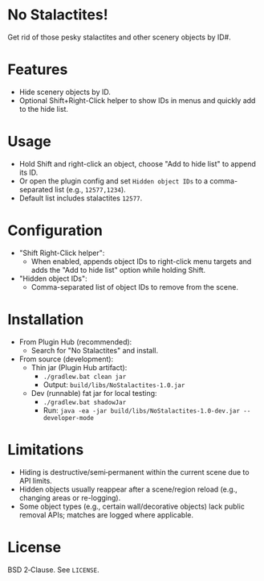 # No Stalactites!
Get rid of those pesky stalactites and other scenery objects by ID#.

# Features
- Hide scenery objects by ID.
- Optional Shift+Right-Click helper to show IDs in menus and quickly add to the hide list.

# Usage
- Hold Shift and right-click an object, choose "Add to hide list" to append its ID.
- Or open the plugin config and set `Hidden object IDs` to a comma-separated list (e.g., `12577,1234`).
- Default list includes stalactites `12577`.

# Configuration
- "Shift Right-Click helper":
  - When enabled, appends object IDs to right-click menu targets and adds the "Add to hide list" option while holding Shift.
- "Hidden object IDs":
  - Comma-separated list of object IDs to remove from the scene.

# Installation
- From Plugin Hub (recommended):
  - Search for "No Stalactites" and install.
- From source (development):
  - Thin jar (Plugin Hub artifact):
    - `./gradlew.bat clean jar`
    - Output: `build/libs/NoStalactites-1.0.jar`
  - Dev (runnable) fat jar for local testing:
    - `./gradlew.bat shadowJar`
    - Run: `java -ea -jar build/libs/NoStalactites-1.0-dev.jar --developer-mode`

# Limitations
- Hiding is destructive/semi‑permanent within the current scene due to API limits.
- Hidden objects usually reappear after a scene/region reload (e.g., changing areas or re-logging).
- Some object types (e.g., certain wall/decorative objects) lack public removal APIs; matches are logged where applicable.

# License
BSD 2‑Clause. See `LICENSE`.